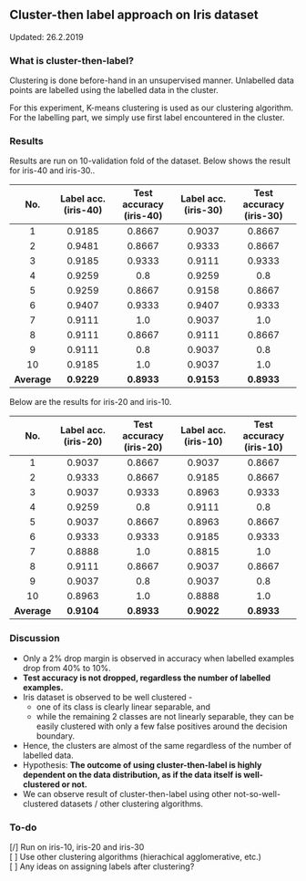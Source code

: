 ## Cluster-then label approach on Iris dataset
Updated: 26.2.2019

### What is cluster-then-label?
Clustering is done before-hand in an unsupervised manner.
Unlabelled data points are labelled using the labelled data in the cluster.

For this experiment, K-means clustering is used as our clustering algorithm.
For the labelling part, we simply use first label encountered in the cluster.

### Results
Results are run on 10-validation fold of the dataset.
Below shows the result for iris-40 and iris-30..

| No. | Label acc. (iris-40) | Test accuracy (iris-40) | Label acc. (iris-30) | Test accuracy (iris-30) 
| :---:| :---: | :---: | :---: | :---: |
| 1 | 0.9185   | 0.8667 | 0.9037 | 0.8667 |
| 2 | 0.9481   | 0.8667 | 0.9333 | 0.8667 |
| 3 | 0.9185   | 0.9333 | 0.9111 | 0.9333 |
| 4 | 0.9259   | 0.8 | 0.9259 | 0.8 |
| 5 | 0.9259   | 0.8667 | 0.9158 | 0.8667 |
| 6 | 0.9407   | 0.9333 | 0.9407 | 0.9333 |
| 7 | 0.9111   | 1.0 | 0.9037 | 1.0 |
| 8 | 0.9111   | 0.8667 | 0.9111 | 0.8667 |
| 9 | 0.9111   | 0.8 | 0.9037 | 0.8 |
| 10 | 0.9185   | 1.0 | 0.9037 | 1.0 |
|<b>Average</b>| <b>0.9229</b> | <b>0.8933 </b>|<b>0.9153 </b>|<b>0.8933 </b>|

Below are the results for iris-20 and iris-10.

| No. | Label acc. (iris-20) | Test accuracy (iris-20) | Label acc. (iris-10) | Test accuracy (iris-10) 
| :---:| :---: | :---: | :---: | :---: |
| 1 | 0.9037   | 0.8667 | 0.9037 | 0.8667 |
| 2 | 0.9333   | 0.8667 | 0.9185 | 0.8667 |
| 3 | 0.9037   | 0.9333 | 0.8963 | 0.9333 |
| 4 | 0.9259   | 0.8 | 0.9111 | 0.8 |
| 5 | 0.9037   | 0.8667 | 0.8963 | 0.8667 |
| 6 | 0.9333   | 0.9333 | 0.9185 | 0.9333 |
| 7 | 0.8888   | 1.0 | 0.8815 | 1.0 |
| 8 | 0.9111   | 0.8667 | 0.9037 | 0.8667 |
| 9 | 0.9037   | 0.8 | 0.9037 | 0.8 |
| 10 | 0.8963   | 1.0 | 0.8888 | 1.0 |
|<b>Average</b>| <b>0.9104</b> | <b>0.8933 </b>|<b>0.9022 </b>|<b>0.8933 </b>|

### Discussion
* Only a 2% drop margin is observed in accuracy when labelled examples
drop from 40% to 10%.
* **Test accuracy is not dropped, regardless the number of labelled examples.** 
* Iris dataset is observed to be well clustered - 
    * one of its class is clearly linear separable, and 
    * while the remaining 2 classes are not linearly separable, they can be easily clustered 
    with only a few false positives around the decision boundary.
* Hence, the clusters are almost of the same regardless of the number of labelled data.
* Hypothesis: **The outcome of using cluster-then-label is highly dependent on the data distribution, as if the data itself is well-clustered or not.**
* We can observe result of cluster-then-label using other not-so-well-clustered datasets / other clustering algorithms.

### To-do
[/] Run on iris-10, iris-20 and iris-30<br>
[ ] Use other clustering algorithms (hierachical agglomerative, etc.)<br>
[ ] Any ideas on assigning labels after clustering?